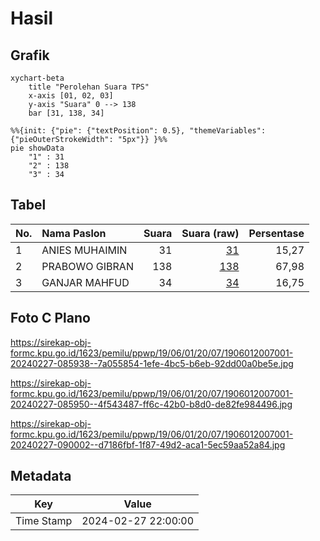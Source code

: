 # Hasil

## Grafik

```mermaid
xychart-beta
    title "Perolehan Suara TPS"
    x-axis [01, 02, 03]
    y-axis "Suara" 0 --> 138
    bar [31, 138, 34]
```

```mermaid
%%{init: {"pie": {"textPosition": 0.5}, "themeVariables": {"pieOuterStrokeWidth": "5px"}} }%%
pie showData
    "1" : 31
    "2" : 138
    "3" : 34
```

## Tabel

| No. | Nama Paslon    | Suara | Suara (raw) | Persentase |
|:--- |:-------------- | -----:| -----------:| ----------:|
| 1   | ANIES MUHAIMIN | 31    | [31][p-1]   | 15,27      |
| 2   | PRABOWO GIBRAN | 138   | [138][p-2]  | 67,98      |
| 3   | GANJAR MAHFUD  | 34    | [34][p-3]   | 16,75      |


[p-1]: https://github.com/gigit-pemilu/pemilu-2024-19-kepulauan-bangka-belitung/blob/main/pilpres/hitung-suara/sub/19-kepulauan-bangka-belitung/sub/06-belitung-timur/sub/01-manggar/sub/2007-baru/sub/001-tps/sub/paslon-1.txt
[p-2]: https://github.com/gigit-pemilu/pemilu-2024-19-kepulauan-bangka-belitung/blob/main/pilpres/hitung-suara/sub/19-kepulauan-bangka-belitung/sub/06-belitung-timur/sub/01-manggar/sub/2007-baru/sub/001-tps/sub/paslon-2.txt
[p-3]: https://github.com/gigit-pemilu/pemilu-2024-19-kepulauan-bangka-belitung/blob/main/pilpres/hitung-suara/sub/19-kepulauan-bangka-belitung/sub/06-belitung-timur/sub/01-manggar/sub/2007-baru/sub/001-tps/sub/paslon-3.txt

## Foto C Plano

https://sirekap-obj-formc.kpu.go.id/1623/pemilu/ppwp/19/06/01/20/07/1906012007001-20240227-085938--7a055854-1efe-4bc5-b6eb-92dd00a0be5e.jpg

https://sirekap-obj-formc.kpu.go.id/1623/pemilu/ppwp/19/06/01/20/07/1906012007001-20240227-085950--4f543487-ff6c-42b0-b8d0-de82fe984496.jpg

https://sirekap-obj-formc.kpu.go.id/1623/pemilu/ppwp/19/06/01/20/07/1906012007001-20240227-090002--d7186fbf-1f87-49d2-aca1-5ec59aa52a84.jpg


## Metadata

| Key        | Value               |
| ---------- | ------------------- |
| Time Stamp | 2024-02-27 22:00:00 |



